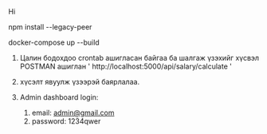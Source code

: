Hi

npm install --legacy-peer

docker-compose up --build

1. Цалин бодохдоо crontab ашигласан байгаа ба шалгаж үзэхийг хүсвэл POSTMAN ашиглан ' http://localhost:5000/api/salary/calculate '
2. хүсэлт явуулж үзээрэй баярлалаа.

3. Admin dashboard login:
   1. email: admin@gmail.com
   2. password: 1234qwer
